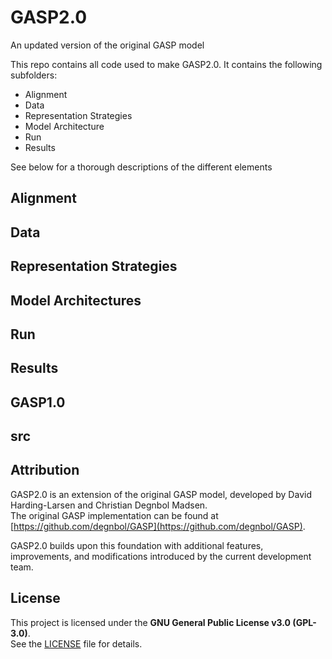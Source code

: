 # GASP2.0
An updated version of the original GASP model

This repo contains all code used to make GASP2.0. It contains the following subfolders:
- Alignment
- Data
- Representation Strategies
- Model Architecture
- Run
- Results

See below for a thorough descriptions of the different elements

## Alignment

## Data

## Representation Strategies

## Model Architectures

## Run

## Results

## GASP1.0

## src

## Attribution  
GASP2.0 is an extension of the original GASP model, developed by David Harding-Larsen and Christian Degnbol Madsen.  
The original GASP implementation can be found at [https://github.com/degnbol/GASP](https://github.com/degnbol/GASP).  

GASP2.0 builds upon this foundation with additional features, improvements, and modifications introduced by the current development team.

## License  
This project is licensed under the **GNU General Public License v3.0 (GPL-3.0)**.  
See the [LICENSE](LICENSE) file for details.
